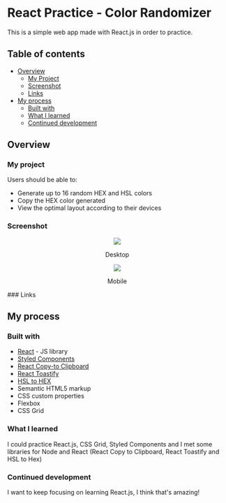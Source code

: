 # React Practice - Color Randomizer

This is a simple web app made with React.js in order to practice.

## Table of contents
- [Overview](#overview)
  - [My Project](#my-project)
  - [Screenshot](#screenshot)
  - [Links](#links)
- [My process](#my-process)
  - [Built with](#built-with)
  - [What I learned](#what-i-learned)
  - [Continued development](#continued-development)

## Overview

### My project

Users should be able to:

- Generate up to 16 random HEX and HSL colors
- Copy the HEX color generated
- View the optimal layout according to their devices

### Screenshot

<div align="center"> 
<img src="https://cdn.discordapp.com/attachments/1010370602516877386/1057850539221717032/image.png">
<p align="center"> Desktop </p>
</div>
<div align="center"> 
<img src="https://cdn.discordapp.com/attachments/1010370602516877386/1057850652472131666/image.png">
<p align="center"> Mobile </p>
</div>
### Links

## My process

### Built with

- [React](https://reactjs.org/) - JS library
- [Styled Components](https://styled-components.com/)
- [React Copy-to Clipboard](https://www.npmjs.com/package/react-copy-to-clipboard) 
-  [React Toastify](https://www.npmjs.com/package/react-toastify)
- [HSL to HEX](https://www.npmjs.com/package/hsl-to-hex)
- Semantic HTML5 markup
- CSS custom properties
- Flexbox
- CSS Grid

### What I learned

I could practice React.js, CSS Grid, Styled Components and I met some libraries for Node and React (React Copy to Clipboard, React Toastify and HSL to Hex)


### Continued development

I want to keep focusing on learning React.js, I  think that's amazing!
